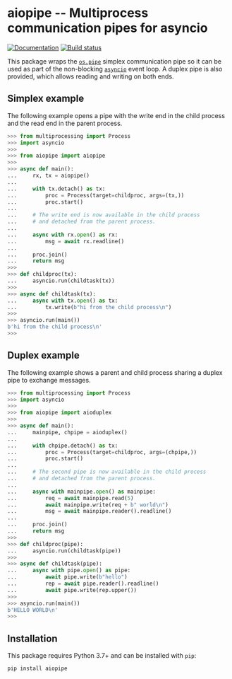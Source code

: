 # aiopipe -- Multiprocess communication pipes for asyncio

[![Documentation](https://img.shields.io/badge/documentation-blue.svg)](https://kchmck.github.io/aiopipe/aiopipe/)
[![Build status](https://img.shields.io/circleci/project/github/kchmck/aiopipe/master.svg)](https://circleci.com/gh/kchmck/aiopipe)

This package wraps the [`os.pipe`](https://docs.python.org/3/library/os.html#os.pipe)
simplex communication pipe so it can be used as part of the non-blocking
[`asyncio`](https://docs.python.org/3/library/asyncio.html) event loop. A duplex pipe
is also provided, which allows reading and writing on both ends.

## Simplex example

The following example opens a pipe with the write end in the child process and the read
end in the parent process.

```python
>>> from multiprocessing import Process
>>> import asyncio
>>>
>>> from aiopipe import aiopipe
>>>
>>> async def main():
...     rx, tx = aiopipe()
...
...     with tx.detach() as tx:
...         proc = Process(target=childproc, args=(tx,))
...         proc.start()
...
...     # The write end is now available in the child process
...     # and detached from the parent process.
...
...     async with rx.open() as rx:
...         msg = await rx.readline()
...
...     proc.join()
...     return msg
>>>
>>> def childproc(tx):
...     asyncio.run(childtask(tx))
>>>
>>> async def childtask(tx):
...     async with tx.open() as tx:
...         tx.write(b"hi from the child process\n")
>>>
>>> asyncio.run(main())
b'hi from the child process\n'
>>>
```

## Duplex example

The following example shows a parent and child process sharing a duplex pipe to exchange
messages.

```python
>>> from multiprocessing import Process
>>> import asyncio
>>>
>>> from aiopipe import aioduplex
>>>
>>> async def main():
...     mainpipe, chpipe = aioduplex()
...
...     with chpipe.detach() as tx:
...         proc = Process(target=childproc, args=(chpipe,))
...         proc.start()
...
...     # The second pipe is now available in the child process
...     # and detached from the parent process.
...
...     async with mainpipe.open() as mainpipe:
...         req = await mainpipe.read(5)
...         await mainpipe.write(req + b" world\n")
...         msg = await mainpipe.reader().readline()
...
...     proc.join()
...     return msg
>>>
>>> def childproc(pipe):
...     asyncio.run(childtask(pipe))
>>>
>>> async def childtask(pipe):
...     async with pipe.open() as pipe:
...         await pipe.write(b"hello")
...         rep = await pipe.reader().readline()
...         await pipe.write(rep.upper())
>>>
>>> asyncio.run(main())
b'HELLO WORLD\n'
>>>
```

## Installation

This package requires Python 3.7+ and can be installed with `pip`:
```
pip install aiopipe
```

